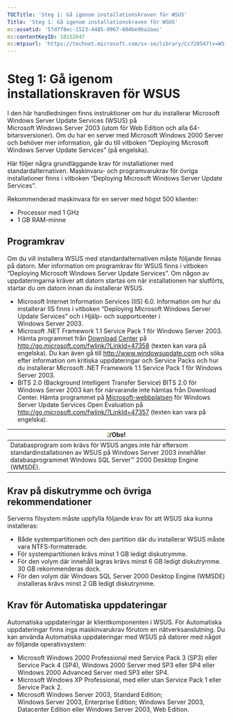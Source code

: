 ```yaml
---
TOCTitle: 'Steg 1: Gå igenom installationskraven för WSUS'
Title: 'Steg 1: Gå igenom installationskraven för WSUS'
ms:assetid: '57d7f8ec-1523-4485-9967-604be9ba2aac'
ms:contentKeyID: 18152847
ms:mtpsurl: 'https://technet.microsoft.com/sv-se/library/Cc720547(v=WS.10)'
---
```


Steg 1: Gå igenom installationskraven för WSUS
==============================================

I den här handledningen finns instruktioner om hur du installerar Microsoft Windows Server Update Services (WSUS) på Microsoft Windows Server 2003 (utom för Web Edition och alla 64-bitarsversioner). Om du har en server med Microsoft Windows 2000 Server och behöver mer information, går du till vitboken “Deploying Microsoft Windows Server Update Services” (på engelska).

Här följer några grundläggande krav för installationer med standardalternativen. Maskinvaru- och programvarukrav för övriga installationer finns i vitboken “Deploying Microsoft Windows Server Update Services”.

Rekommenderad maskinvara för en server med högst 500 klienter:

-   Processor med 1 GHz
-   1 GB RAM-minne

Programkrav
-----------

Om du vill installera WSUS med standardalternativen måste följande finnas på datorn. Mer information om programkrav för WSUS finns i vitboken “Deploying Microsoft Windows Server Update Services”. Om någon av uppdateringarna kräver att datorn startas om när installationen har slutförts, startar du om datorn innan du installerar WSUS.

-   Microsoft Internet Information Services (IIS) 6.0. Information om hur du installerar IIS finns i vitboken “Deploying Microsoft Windows Server Update Services” och i Hjälp- och supportcenter i Windows Server 2003.
-   Microsoft .NET Framework 1.1 Service Pack 1 för Windows Server 2003. Hämta programmet från [Download Center](http://go.microsoft.com/fwlink/?linkid=47358) på http://go.microsoft.com/fwlink/?LinkId=47358 (texten kan vara på engelska).
    Du kan även gå till http://www.windowsupdate.com och söka efter information om kritiska uppdateringar och Service Packs och hur du installerar Microsoft .NET Framework 1.1 Service Pack 1 för Windows Server 2003.
-   BITS 2.0 (Background Intelligent Transfer Service) BITS 2.0 för Windows Server 2003 kan för närvarande inte hämtas från Download Center. Hämta programmet på [Microsoft-webbplatsen](http://go.microsoft.com/fwlink/?linkid=47357) för Windows Server Update Services Open Evaluation på http://go.microsoft.com/fwlink/?LinkId=47357 (texten kan vara på engelska).

| ![](images/Cc720547.note(WS.10).gif)Obs!                                                                                                                         |
|-----------------------------------------------------------------------------------------------------------------------------------------------------------------------------------------------|
| Databasprogram som krävs för WSUS anges inte här eftersom standardinstallationen av WSUS på Windows Server 2003 innehåller databasprogrammet Windows SQL Server™ 2000 Desktop Engine (WMSDE). |

Krav på diskutrymme och övriga rekommendationer
-----------------------------------------------

Serverns filsystem måste uppfylla följande krav för att WSUS ska kunna installeras:

-   Både systempartitionen och den partition där du installerar WSUS måste vara NTFS-formaterade.
-   För systempartitionen krävs minst 1 GB ledigt diskutrymme.
-   För den volym där innehåll lagras krävs minst 6 GB ledigt diskutrymme. 30 GB rekommenderas dock.
-   För den volym där Windows SQL Server 2000 Desktop Engine (WMSDE) installeras krävs minst 2 GB ledigt diskutrymme.

Krav för Automatiska uppdateringar
----------------------------------

Automatiska uppdateringar är klientkomponenten i WSUS. För Automatiska uppdateringar finns inga maskinvarukrav förutom en nätverksanslutning. Du kan använda Automatiska uppdateringar med WSUS på datorer med något av följande operativsystem:

-   Microsoft Windows 2000 Professional med Service Pack 3 (SP3) eller Service Pack 4 (SP4), Windows 2000 Server med SP3 eller SP4 eller Windows 2000 Advanced Server med SP3 eller SP4.
-   Microsoft Windows XP Professional, med eller utan Service Pack 1 eller Service Pack 2.
-   Microsoft Windows Server 2003, Standard Edition; Windows Server 2003, Enterprise Edition; Windows Server 2003, Datacenter Edition eller Windows Server 2003, Web Edition.
